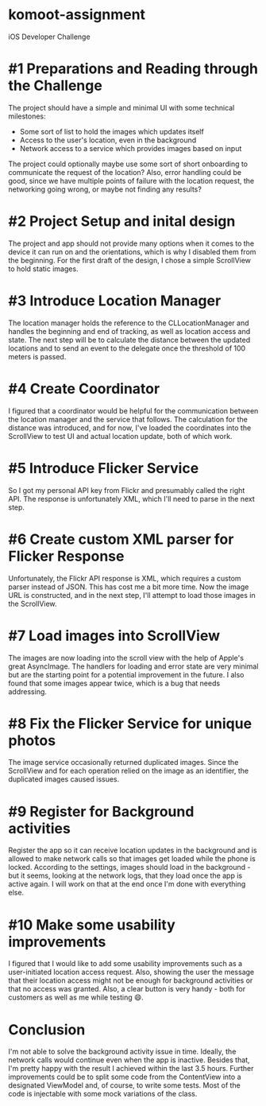 # komoot-assignment
iOS Developer Challenge

# #1 Preparations and Reading through the Challenge
The project should have a simple and minimal UI with some technical milestones:
-  Some sort of list to hold the images which updates itself
-  Access to the user's location, even in the background
-  Network access to a service which provides images based on input

The project could optionally maybe use some sort of short onboarding to communicate the request
of the location? Also, error handling could be good, since we have multiple points of failure
with the location request, the networking going wrong, or maybe not finding any results?

# #2 Project Setup and inital design
The project and app should not provide many options when it comes to the device it can run on and the orientations, 
which is why I disabled them from the beginning. For the first draft of the design, I chose a simple ScrollView to hold static images.

# #3 Introduce Location Manager
The location manager holds the reference to the CLLocationManager and handles the beginning and end of tracking, as well as location access and state. The next step will be to calculate the distance between the updated locations and to send an event to the delegate once the threshold of 100 meters is passed.

# #4 Create Coordinator
I figured that a coordinator would be helpful for the communication between the location manager and the service that follows. The calculation for the distance was introduced, and for now, I've loaded the coordinates into the ScrollView to test UI and actual location update, both of which work.

# #5 Introduce Flicker Service
So I got my personal API key from Flickr and presumably called the right API. The response is unfortunately XML, which I'll need to parse in the next step.

# #6 Create custom XML parser for Flicker Response
Unfortunately, the Flickr API response is XML, which requires a custom parser instead of JSON. This has cost me a bit more time. Now the image URL is constructed, and in the next step, I'll attempt to load those images in the ScrollView.

# #7 Load images into ScrollView
The images are now loading into the scroll view with the help of Apple's great AsyncImage. The handlers for loading and error state are very minimal but are the starting point for a potential improvement in the future. I also found that some images appear twice, which is a bug that needs addressing.

# #8 Fix the Flicker Service for unique photos
The image service occasionally returned duplicated images. Since the ScrollView and for each operation relied on the image as an identifier, the duplicated images caused issues.

# #9 Register for Background activities
Register the app so it can receive location updates in the background and is allowed to make network calls so that images get loaded while the phone is locked. According to the settings, images should load in the background - but it seems, looking at the network logs, that they load once the app is active again. I will work on that at the end once I'm done with everything else.

# #10 Make some usability improvements
I figured that I would like to add some usability improvements such as a user-initiated location access request. Also, showing the user the message that their location access might not be enough for background activities or that no access was granted. Also, a clear button is very handy - both for customers as well as me while testing 😄.

# Conclusion
I'm not able to solve the background activity issue in time. Ideally, the network calls would continue even when the app is inactive. Besides that, I'm pretty happy with the result I achieved within the last 3.5 hours. Further improvements could be to split some code from the ContentView into a designated ViewModel and, of course, to write some tests. Most of the code is injectable with some mock variations of the class.